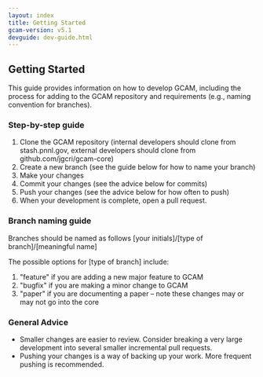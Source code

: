 ```yaml
---
layout: index
title: Getting Started
gcam-version: v5.1
devguide: dev-guide.html
---
```

## Getting Started

This guide provides information on how to develop GCAM, including the process for adding to the GCAM repository and requirements (e.g., naming convention for branches).

### Step-by-step guide

1. Clone the GCAM repository (internal developers should clone from stash.pnnl.gov, external developers should clone from github.com/jgcri/gcam-core)
2. Create a new branch (see the guide below for how to name your branch)
3. Make your changes 
4. Commit your changes (see the advice below for commits)
5. Push your changes (see the advice below for how often to push)
6. When your development is complete, open a pull request.

### Branch naming guide

Branches should be named as follows \[your initials\]/\[type of branch\]/\[meaningful name\]

The possible options for \[type of branch\] include:

1. "feature" if you are adding a new major feature to GCAM 
2. "bugfix" if you are making a minor change to GCAM 
3. "paper" if you are documenting a paper – note these changes may or may not go into the core 

### General Advice

* Smaller changes are easier to review. Consider breaking a very large development into several smaller incremental pull requests.
* Pushing your changes is a way of backing up your work. More frequent pushing is recommended.
